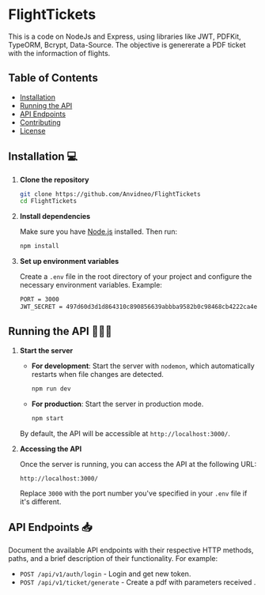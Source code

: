 
# FlightTickets

This is a code on NodeJs and Express, using libraries like JWT, PDFKit, TypeORM, Bcrypt, Data-Source. The objective is genererate a PDF ticket with the informaction of flights.

## Table of Contents

- [Installation](#installation)
- [Running the API](#running-the-api)
- [API Endpoints](#api-endpoints)
- [Contributing](#contributing)
- [License](#license)

## Installation 💻

1. **Clone the repository**

    ```bash
    git clone https://github.com/Anvidneo/FlightTickets
    cd FlightTickets
    ```

2. **Install dependencies** 

    Make sure you have [Node.js](https://nodejs.org/) installed. Then run:

    ```bash
    npm install
    ```

3. **Set up environment variables**

    Create a `.env` file in the root directory of your project and configure the necessary environment variables. Example:

    ```bash
    PORT = 3000
    JWT_SECRET = 497d60d3d1d864310c890856639abbba9582b0c98468cb4222ca4e976badf77d
    ```

## Running the API 🏃🏼‍♂️

1. **Start the server**

   - **For development**: Start the server with `nodemon`, which automatically restarts when file changes are detected.

     ```bash
     npm run dev
     ```

   - **For production**: Start the server in production mode.

     ```bash
     npm start
     ```

   By default, the API will be accessible at `http://localhost:3000/`.

3. **Accessing the API**

    Once the server is running, you can access the API at the following URL:

    ```plaintext
    http://localhost:3000/
    ```

    Replace `3000` with the port number you've specified in your `.env` file if it's different.

## API Endpoints 📥

Document the available API endpoints with their respective HTTP methods, paths, and a brief description of their functionality. For example:

- `POST /api/v1/auth/login` - Login and get new token.
- `POST /api/v1/ticket/generate` - Create a pdf with parameters received .

